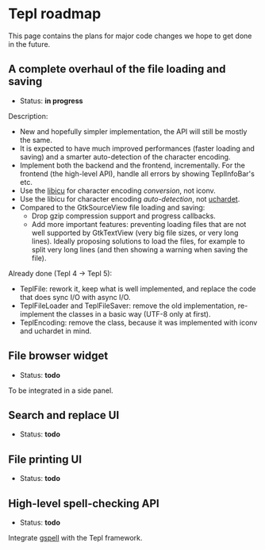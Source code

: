 Tepl roadmap
============

This page contains the plans for major code changes we hope to get done in the
future.

A complete overhaul of the file loading and saving
--------------------------------------------------

- Status: **in progress**

Description:
- New and hopefully simpler implementation, the API will still be mostly the
  same.
- It is expected to have much improved performances (faster loading and
  saving) and a smarter auto-detection of the character encoding.
- Implement both the backend and the frontend, incrementally. For the frontend
  (the high-level API), handle all errors by showing TeplInfoBar's etc.
- Use the [libicu](http://site.icu-project.org/) for character encoding
  _conversion_, not iconv.
- Use the libicu for character encoding _auto-detection_, not
  [uchardet](https://www.freedesktop.org/wiki/Software/uchardet/).
- Compared to the GtkSourceView file loading and saving:
	- Drop gzip compression support and progress callbacks.
	- Add more important features: preventing loading files that are not
	  well supported by GtkTextView (very big file sizes, or very long
	  lines). Ideally proposing solutions to load the files, for example to
	  split very long lines (and then showing a warning when saving the
	  file).

Already done (Tepl 4 -> Tepl 5):
- TeplFile: rework it, keep what is well implemented, and replace the code that
  does sync I/O with async I/O.
- TeplFileLoader and TeplFileSaver: remove the old implementation, re-implement
  the classes in a basic way (UTF-8 only at first).
- TeplEncoding: remove the class, because it was implemented with iconv and
  uchardet in mind.

File browser widget
-------------------

- Status: **todo**

To be integrated in a side panel.

Search and replace UI
---------------------

- Status: **todo**

File printing UI
----------------

- Status: **todo**

High-level spell-checking API
-----------------------------

- Status: **todo**

Integrate [gspell](https://gitlab.gnome.org/GNOME/gspell/) with the Tepl
framework.
